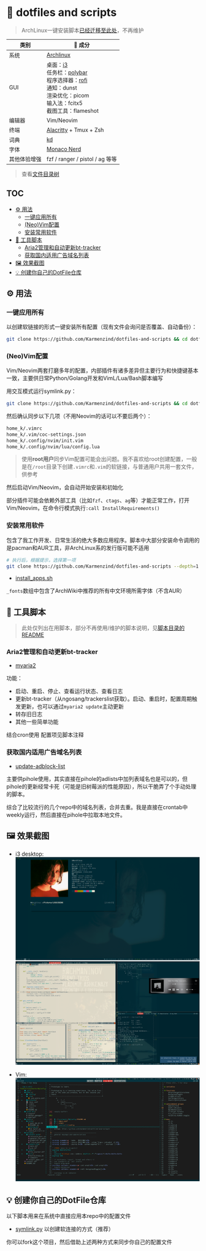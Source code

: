 # 🐝 dotfiles and scripts


> ArchLinux一键安装脚本[已经迁移至此处](https://github.com/Karmenzind/arch-installation-scripts)，不再维护

| 类别         | 🎨 成分                                                                                                                                                                                                                           |
|--------------|--------------------------------------------------------------------------------------------------------------------------------------------------------------------------------------------------------------------------------|
| 系统         | [Archlinux](https://archlinux.org)                                                                                                                                                                                             |
| GUI          | 桌面：[i3](https://i3wm.org)<br>任务栏：[polybar](https://github.com/polybar/polybar)<br>程序选择器：[rofi](https://github.com/davatorium/rofi)<br>通知：dunst<br>渲染优化：picom<br>输入法：fcitx5<br>截图工具：flameshot<br> |
| 编辑器       | Vim/Neovim                                                                                                                                                                                                                     |
| 终端         | [Alacritty](https://github.com/alacritty/alacritty) + Tmux + Zsh                                                                                                                                                               |
| 词典         | [kd](https://github.com/Karmenzind/kd)                                                                                                                                                                                         |
| 字体         | [Monaco Nerd](https://github.com/Karmenzind/monaco-nerd-fonts)                                                                                                                                                                 |
| 其他体验增强 | fzf / ranger / pistol / ag 等等                                                                                                                                                                                                |


<!-- 1.  配置文件 -->
<!--     * i3wm、Tmux、ZSH和各种系统/开发工具 -->
<!--     * Vim/NeoVim两套打磨多年的配置，内部插件有诸多差异但主要行为和快捷键基本一致，主要供日常Python/Golang开发和VimL/Lua/Bash脚本语言编写 --> <!-- 2.  安装脚本 -->
<!--     *   ArchLinux软件批量安装 -->
<!--     *   软件编译/安装脚本，如Vim-YCM插件 -->
<!-- 3.  工具脚本，如Aria2管理等 -->

<!-- <table cellspacing="0" border="0"> -->
<!-- 	<colgroup width="100"></colgroup> -->
<!-- 	<!-1- <colgroup width="1025"></colgroup> -1-> -->
<!--     <tr> -->
<!--         <td rowspan=2 align="center" valign=middle>配置文件</td> -->
<!--         <td>i3wm、Tmux、ZSH和各种系统/开发工具</td> -->
<!--     </tr> -->
<!--     <tr> -->
<!--         <td>Vim/NeoVim两套打磨多年的配置，内部插件有诸多差异但主要行为和快捷键基本一致，主要供日常Python/Golang开发和VimL/Lua/Bash脚本编写</td> -->
<!--     </tr> -->
<!--     <tr> -->
<!--         <td rowspan=2 align="center" valign=middle>自用脚本</td> -->
<!--         <td>工具类：Aria2管理；拉取国内广告屏蔽列表；部分特殊软件自动更新等</td> -->
<!--     </tr> -->
<!--     <tr> -->
<!--         <td>配置类：一键应用本仓库配置；Arch软件批量安装脚本</td> -->
<!--     </tr> -->
<!-- </table> -->


> 查看[文件目录树](./TREE.md)

## TOC

<!-- vim-markdown-toc GFM -->

* [⚙️ 用法](#-用法)
    * [一键应用所有](#一键应用所有)
    * [(Neo)Vim配置](#neovim配置)
    * [安装常用软件](#安装常用软件)
* [🧰 工具脚本](#-工具脚本)
    * [Aria2管理和自动更新bt-tracker](#aria2管理和自动更新bt-tracker)
    * [获取国内适用广告域名列表](#获取国内适用广告域名列表)
* [🖼️ 效果截图](#-效果截图)
* [💡 创建你自己的DotFile仓库](#-创建你自己的dotfile仓库)

<!-- vim-markdown-toc -->




<!-- - 桌面环境： -->
<!--     - 桌面：[i3](https://i3wm.org) -->
<!--     - 任务栏：[polybar](https://github.com/polybar/polybar) -->
<!--     - 程序选择器：[rofi](https://github.com/davatorium/rofi) -->
<!--     - 通知：dunst -->
<!--     - 渲染优化：picom -->
<!--     - 输入法：fcitx5 -->
<!--     - 截图工具：flameshot -->
<!-- - 系统：[Archlinux](https://archlinux.org) -->
<!-- - 编辑器：Vim/Neovim -->
<!-- - 终端：[Alacritty](https://github.com/alacritty/alacritty) + Tmux + Zsh -->
<!-- - 词典：[kd](https://github.com/Karmenzind/kd) -->
<!-- - 字体：[Monaco Nerd](https://github.com/Karmenzind/monaco-nerd-fonts) -->
<!-- - 其他体验增强工具：fzf / ranger / pistol / ag 等等 -->



## ⚙️ 用法

### 一键应用所有

以创建软链接的形式一键安装所有配置（现有文件会询问是否覆盖、自动备份）：

```bash
git clone https://github.com/Karmenzind/dotfiles-and-scripts && cd dotfiles-and-scripts && python symlink.py
```

### (Neo)Vim配置

Vim/Neovim两套打磨多年的配置，内部插件有诸多差异但主要行为和快捷键基本一致，主要供日常Python/Golang开发和VimL/Lua/Bash脚本编写

用交互模式运行symlink.py：

```bash
git clone https://github.com/Karmenzind/dotfiles-and-scripts && cd dotfiles-and-scripts && python symlink.py -i
```

然后确认同步以下几项（不用Neovim的话可以不要后两个）：

```
home_k/.vimrc
home_k/.vim/coc-settings.json
home_k/.config/nvim/init.vim
home_k/.config/nvim/lua/config.lua
```

> 使用**root用户**同步Vim配置可能会出问题。我不喜欢给root创建配置，一般是在`/root`目录下创建`.vimrc`和`.vim`的软链接，与普通用户共用一套文件，供参考

然后启动Vim/Neovim，会自动开始安装和初始化

部分插件可能会依赖外部工具（比如`fzf`、`ctags`、`ag`等）才能正常工作，打开Vim/Neovim，在命令行模式执行`:call InstallRequirements()`

### 安装常用软件

包含了我工作开发、日常生活的绝大多数应用程序。脚本中大部分安装命令调用的是pacman和AUR工具，非ArchLinux系的发行版可能不适用

```bash
# 执行后，根据提示，选择第一项
git clone https://github.com/Karmenzind/dotfiles-and-scripts --depth=1 && bash dotfiles-and-scripts/install.sh
```

- [install_apps.sh](./scripts/install_apps.sh)

`_fonts`数组中包含了ArchWiki中推荐的所有中文环境所需字体（不含AUR）

<!-- ## ⚙️ 安装脚本部分 -->

<!-- ### Vim及插件安装 -->

<!-- Vim比较特殊，尤其是YCM经常安装失败，所以单独列出来 -->

<!-- 用脚本安装Vim和插件： -->
<!-- - [complete installation](./scripts/install_vim/main.sh) 直接按照我的Vim配置一键安装Vim和各种插件，无需其他配置 -->

<!-- 如果你已经安装了Vim，需要直接使用我的配置&插件，除了上面的脚本安装外，更简单的方法为直接执行[Usage](#usage)中提到的命令 -->


## 🧰 工具脚本

> 此处仅列出在用脚本，部分不再使用/维护的脚本说明，见[脚本目录的README](./local_bin)

### Aria2管理和自动更新bt-tracker

- [myaria2](./local_bin/myaria2)

功能：
- 启动、重启、停止、查看运行状态、查看日志
- 更新bt-tracker（从ngosang/trackerslist获取）。启动、重启时，配置周期触发更新，也可以通过`myaria2 update`主动更新
- 转存旧日志
- 其他一些简单功能

结合cron使用
配置项见脚本注释

### 获取国内适用广告域名列表

- [update-adblock-list](./scripts/tools/update-adblock-list.sh)

主要供pihole使用，其实直接在pihole的adlists中加列表域名也是可以的，但pihole的更新经常卡死（可能是旧树莓派的性能原因），所以干脆弄了个手动处理的脚本。

综合了比较流行的几个repo中的域名列表，合并去重。我是直接在crontab中weekly运行，然后直接在pihole中拉取本地文件。

## 🖼️ 效果截图

- i3 desktop:
    ![](https://raw.githubusercontent.com/Karmenzind/i/master/dotfiles-and-scripts/float.png)
    ![](https://raw.githubusercontent.com/Karmenzind/i/master/dotfiles-and-scripts/desktop.png)

- Vim:
    ![](https://raw.githubusercontent.com/Karmenzind/i/master/dotfiles-and-scripts/vim.png)

<!-- ![](https://raw.githubusercontent.com/Karmenzind/i/master/dotfiles-and-scripts/vim_goyo.png) -->


## 💡 创建你自己的DotFile仓库

以下脚本用来在系统中直接应用本repo中的配置文件

- [symlink.py](./symlink.py) 以创建软连接的方式（推荐）

你可以fork这个项目，然后借助上述两种方式来同步你自己的配置文件
